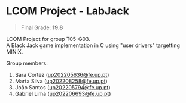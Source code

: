 # LCOM Project - LabJack

> Final Grade: **19.8**

LCOM Project for group T05-G03.<br>
A Black Jack game implementation in C using "user drivers" targetting MINIX.

Group members: 

1. Sara Cortez     (up202205636@fe.up.pt)
2. Marta Silva     (up202208258@fe.up.pt)
3. João Santos     (up202205794@fe.up.pt)
4. Gabriel Lima    (up202206693@fe.up.pt)
